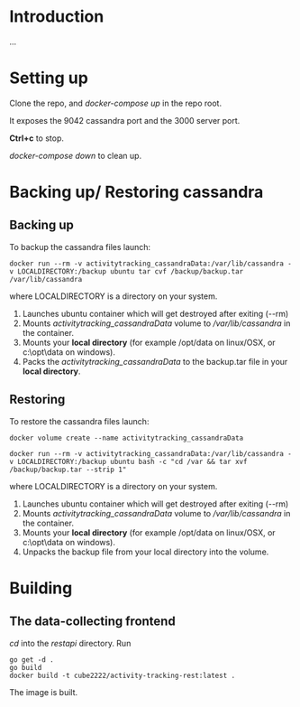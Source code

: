 # Introduction
...

# Setting up
Clone the repo, and *docker-compose up* in the repo root.

It exposes the 9042 cassandra port and the 3000 server port.

**Ctrl+c** to stop.

*docker-compose down* to clean up.

# Backing up/ Restoring cassandra

## Backing up

To backup the cassandra files launch:

```
docker run --rm -v activitytracking_cassandraData:/var/lib/cassandra -v LOCALDIRECTORY:/backup ubuntu tar cvf /backup/backup.tar /var/lib/cassandra
```
where LOCALDIRECTORY is a directory on your system.

1. Launches ubuntu container which will get destroyed after exiting (--rm)
2. Mounts *activitytracking_cassandraData* volume to */var/lib/cassandra* in the container.
3. Mounts your **local directory** (for example /opt/data on linux/OSX, or c:\opt\data on windows).
4. Packs the *activitytracking_cassandraData* to the backup.tar file in your **local directory**.

## Restoring

To restore the cassandra files launch:

```
docker volume create --name activitytracking_cassandraData

docker run --rm -v activitytracking_cassandraData:/var/lib/cassandra -v LOCALDIRECTORY:/backup ubuntu bash -c "cd /var && tar xvf /backup/backup.tar --strip 1"
```
where LOCALDIRECTORY is a directory on your system.

1. Launches ubuntu container which will get destroyed after exiting (--rm)
2. Mounts *activitytracking_cassandraData* volume to */var/lib/cassandra* in the container.
3. Mounts your **local directory** (for example /opt/data on linux/OSX, or c:\opt\data on windows).
4. Unpacks the backup file from your local directory into the volume.

# Building

## The data-collecting frontend

*cd* into the *restapi* directory. Run
```
go get -d .
go build
docker build -t cube2222/activity-tracking-rest:latest .
```

The image is built.
